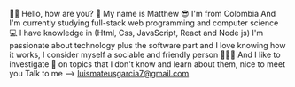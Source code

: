 ✌🏻 Hello, how are you? 🤗 
My name is Matthew 😎 I'm from Colombia And I'm currently studying full-stack web programming and computer science 💻 I have knowledge in (Html, Css, JavaScript, React and Node js) I'm passionate about technology plus the software part and I love knowing how it works, I consider myself a sociable and friendly person 🙋🏼‍♂️ And I like to investigate 🧐 on topics that I don't know and learn about them, nice to meet you Talk to me —> luismateusgarcia7@gmail.com 
